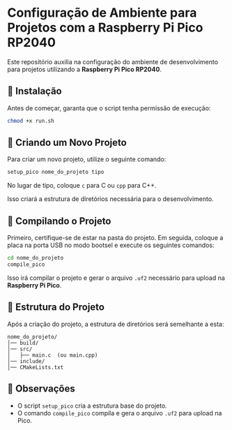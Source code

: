 # Configuração de Ambiente para Projetos com a Raspberry Pi Pico RP2040

Este repositório auxilia na configuração do ambiente de desenvolvimento para projetos utilizando a **Raspberry Pi Pico RP2040**.

## 📌 Instalação  

Antes de começar, garanta que o script tenha permissão de execução:  

```bash
chmod +x run.sh
```

## 🚀 Criando um Novo Projeto  

Para criar um novo projeto, utilize o seguinte comando:  

```bash
setup_pico nome_do_projeto tipo
```
No lugar de tipo, coloque `c` para C ou `cpp` para C++.

Isso criará a estrutura de diretórios necessária para o desenvolvimento.  

## 🔧 Compilando o Projeto  

Primeiro, certifique-se de estar na pasta do projeto. Em seguida, coloque a placa na porta USB no modo bootsel e execute os seguintes comandos:

```bash
cd nome_do_projeto
compile_pico
```

Isso irá compilar o projeto e gerar o arquivo `.uf2` necessário para upload na **Raspberry Pi Pico**.


## 📂 Estrutura do Projeto  

Após a criação do projeto, a estrutura de diretórios será semelhante a esta:  

```
nome_do_projeto/
│── build/
│── src/
│   ├── main.c  (ou main.cpp)
│── include/
│── CMakeLists.txt
```

## 📝 Observações  

- O script `setup_pico` cria a estrutura base do projeto.  
- O comando `compile_pico` compila e gera o arquivo `.uf2` para upload na Pico.  
